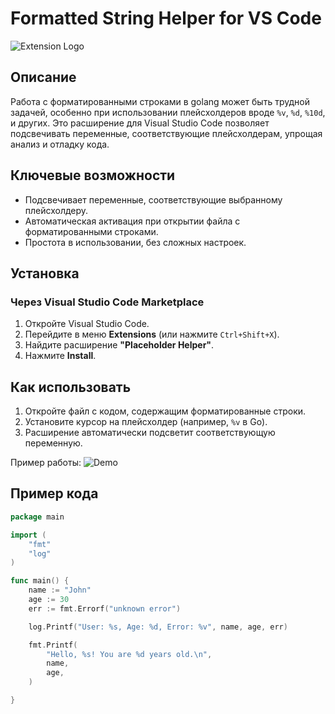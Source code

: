 # Formatted String Helper for VS Code

![Extension Logo](https://i.postimg.cc/63pBqTdf/logo.png)

## Описание

Работа с форматированными строками в golang может быть трудной задачей, особенно при использовании плейсхолдеров вроде `%v`, `%d`, `%10d`, и других. Это расширение для Visual Studio Code позволяет подсвечивать переменные, соответствующие плейсхолдерам, упрощая анализ и отладку кода.

## Ключевые возможности

- Подсвечивает переменные, соответствующие выбранному плейсхолдеру.
- Автоматическая активация при открытии файла с форматированными строками.
- Простота в использовании, без сложных настроек.

## Установка

### Через Visual Studio Code Marketplace

1. Откройте Visual Studio Code.
2. Перейдите в меню **Extensions** (или нажмите `Ctrl+Shift+X`).
3. Найдите расширение **"Placeholder Helper"**.
4. Нажмите **Install**.

## Как использовать

1. Откройте файл с кодом, содержащим форматированные строки.
2. Установите курсор на плейсхолдер (например, `%v` в Go).
3. Расширение автоматически подсветит соответствующую переменную.

Пример работы:
![Demo](https://i.gifer.com/embedded/download/3Orvg.gif)

## Пример кода

```go
package main

import (
	"fmt"
	"log"
)

func main() {
	name := "John"
	age := 30
	err := fmt.Errorf("unknown error")

	log.Printf("User: %s, Age: %d, Error: %v", name, age, err)

    fmt.Printf(
        "Hello, %s! You are %d years old.\n",
        name,
        age,
    )

}
```
